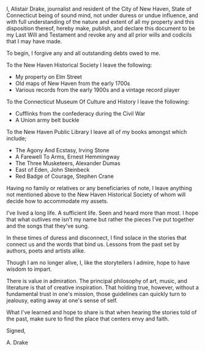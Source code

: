 I, Alistair Drake, journalist and resident of the City of New Haven, State of Connecticut being of sound mind, not under duress or undue influence, and with full understanding of the nature and extent of all my property and this disposition thereof, hereby make, publish, and declare this document to be my Last Will and Testament and revoke any and all prior wills and codicils that I may have made.

To begin, I forgive any and all outstanding debts owed to me.

To the New Haven Historical Society I leave the following:

- My property on Elm Street
- Old maps of New Haven from the early 1700s
- Various records from the early 1900s and a vintage record player

To the Connecticut Museum Of Culture and History I leave the following:

- Cufflinks from the confederacy during the Civil War
- A Union army belt buckle

To the New Haven Public Library I leave all of my books amongst which include;

- The Agony And Ecstasy, Irving Stone
- A Farewell To Arms, Ernest Hemmingway
- The Three Musketeers, Alexander Dumas
- East of Eden, John Steinbeck
- Red Badge of Courage, Stephen Crane

Having no family or relatives or any beneficiaries of note, I leave anything not mentioned above to the New Haven Historical Society of whom will decide how to accommodate my assets.

I’ve lived a long life. A sufficient life. Seen and heard more than most. I hope that what outlives me isn’t my name but rather the pieces I've put together and the songs that they've sung.

In these times of duress and disconnect, I find solace in the stories that connect us and the words that bind us. Lessons from the past set by authors, poets and artists alike.

Though I am no longer alive, I, like the storytellers I admire, hope to have wisdom to impart.

There is value in admiration. The principal philosophy of art, music, and literature is that of creative inspiration. That holding true, however, without a fundamental trust in one's mission, those guidelines can quickly turn to jealousy, eating away at one's sense of self.

What I've learned and hope to share is that when hearing the stories told of the past, make sure to find the place that centers envy and faith.

Signed,

A. Drake
